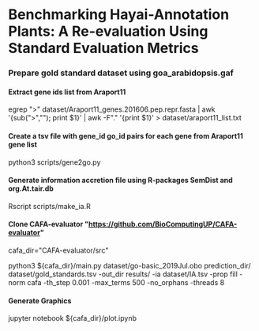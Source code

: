 # Benchmarking Hayai-Annotation Plants: A Re-evaluation Using Standard Evaluation Metrics 

### Prepare gold standard dataset using goa_arabidopsis.gaf

#### Extract gene ids list from Araport11 
egrep ">" dataset/Araport11_genes.201606.pep.repr.fasta | awk '{sub(">",""); print $1}' | awk -F"." '{print $1}' > dataset/araport11_list.txt

#### Create a tsv file with gene_id go_id pairs for each gene from Araport11 gene list
python3 scripts/gene2go.py

#### Generate information accretion file using R-packages SemDist and org.At.tair.db
Rscript scripts/make_ia.R

#### Clone CAFA-evaluator "https://github.com/BioComputingUP/CAFA-evaluator"

cafa_dir="CAFA-evaluator/src"

python3 ${cafa_dir}/main.py dataset/go-basic_2019Jul.obo prediction_dir/ dataset/gold_standards.tsv -out_dir results/ -ia dataset/IA.tsv -prop fill -norm cafa -th_step 0.001 -max_terms 500 -no_orphans -threads 8

#### Generate Graphics 
jupyter notebook ${cafa_dir}/plot.ipynb
